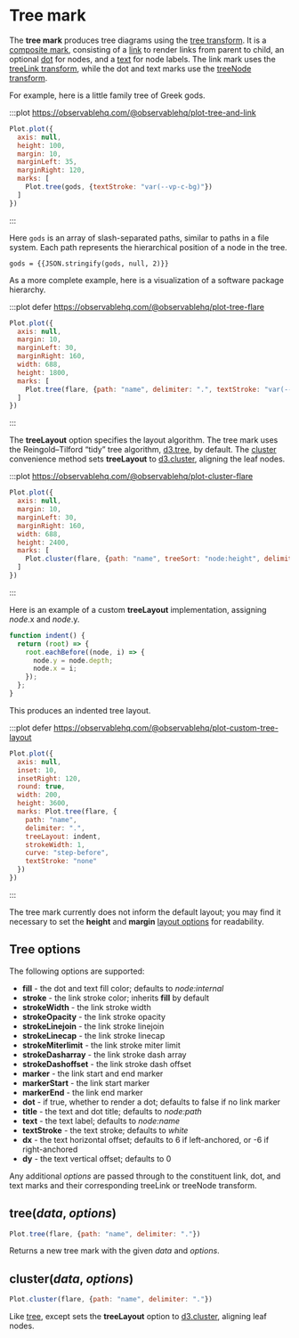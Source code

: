 <script setup>

import * as Plot from "@observablehq/plot";
import * as d3 from "d3";
import {shallowRef, onMounted} from "vue";

const flare = shallowRef([{name: "empty"}]);

const gods = [
  "Chaos/Gaia/Mountains",
  "Chaos/Gaia/Pontus",
  "Chaos/Gaia/Uranus",
  "Chaos/Eros",
  "Chaos/Erebus",
  "Chaos/Tartarus"
];

onMounted(() => {
  d3.csv("../data/flare.csv", d3.autoType).then((data) => (flare.value = data));
});

function indent() {
  return (root) => {
    root.eachBefore((node, i) => {
      node.y = node.depth;
      node.x = i;
    });
  };
}

</script>

# Tree mark

The **tree mark** produces tree diagrams using the [tree transform](../transforms/tree.md). It is a [composite mark](../features/marks.md#marks-marks), consisting of a [link](./link.md) to render links from parent to child, an optional [dot](./dot.md) for nodes, and a [text](./text.md) for node labels. The link mark uses the [treeLink transform](../transforms/tree.md#treelink-options), while the dot and text marks use the [treeNode transform](../transforms/tree.md#treenode-options).

For example, here is a little family tree of Greek gods.

:::plot https://observablehq.com/@observablehq/plot-tree-and-link
```js
Plot.plot({
  axis: null,
  height: 100,
  margin: 10,
  marginLeft: 35,
  marginRight: 120,
  marks: [
    Plot.tree(gods, {textStroke: "var(--vp-c-bg)"})
  ]
})
```
:::

Here `gods` is an array of slash-separated paths, similar to paths in a file system. Each path represents the hierarchical position of a node in the tree.

```js-vue
gods = {{JSON.stringify(gods, null, 2)}}
```

As a more complete example, here is a visualization of a software package hierarchy.

:::plot defer https://observablehq.com/@observablehq/plot-tree-flare
```js
Plot.plot({
  axis: null,
  margin: 10,
  marginLeft: 30,
  marginRight: 160,
  width: 688,
  height: 1800,
  marks: [
    Plot.tree(flare, {path: "name", delimiter: ".", textStroke: "var(--vp-c-bg)"})
  ]
})
```
:::

The **treeLayout** option specifies the layout algorithm. The tree mark uses the Reingold–Tilford “tidy” tree algorithm, [d3.tree](https://github.com/d3/d3-hierarchy/blob/main/README.md#tree), by default. The [cluster](#cluster-data-options) convenience method sets **treeLayout** to [d3.cluster](https://github.com/d3/d3-hierarchy/blob/main/README.md#cluster), aligning the leaf nodes.

:::plot https://observablehq.com/@observablehq/plot-cluster-flare
```js
Plot.plot({
  axis: null,
  margin: 10,
  marginLeft: 30,
  marginRight: 160,
  width: 688,
  height: 2400,
  marks: [
    Plot.cluster(flare, {path: "name", treeSort: "node:height", delimiter: ".", textStroke: "var(--vp-c-bg)"})
  ]
})
```
:::

Here is an example of a custom **treeLayout** implementation, assigning *node*.x and *node*.y.

```js
function indent() {
  return (root) => {
    root.eachBefore((node, i) => {
      node.y = node.depth;
      node.x = i;
    });
  };
}
```

This produces an indented tree layout.

:::plot defer https://observablehq.com/@observablehq/plot-custom-tree-layout
```js
Plot.plot({
  axis: null,
  inset: 10,
  insetRight: 120,
  round: true,
  width: 200,
  height: 3600,
  marks: Plot.tree(flare, {
    path: "name",
    delimiter: ".",
    treeLayout: indent,
    strokeWidth: 1,
    curve: "step-before",
    textStroke: "none"
  })
})
```
:::

The tree mark currently does not inform the default layout; you may find it necessary to set the **height** and **margin** [layout options](../features/plots.md#layout-options) for readability.

## Tree options

The following options are supported:

* **fill** - the dot and text fill color; defaults to *node:internal*
* **stroke** - the link stroke color; inherits **fill** by default
* **strokeWidth** - the link stroke width
* **strokeOpacity** - the link stroke opacity
* **strokeLinejoin** - the link stroke linejoin
* **strokeLinecap** - the link stroke linecap
* **strokeMiterlimit** - the link stroke miter limit
* **strokeDasharray** - the link stroke dash array
* **strokeDashoffset** - the link stroke dash offset
* **marker** - the link start and end marker
* **markerStart** - the link start marker
* **markerEnd** - the link end marker
* **dot** - if true, whether to render a dot; defaults to false if no link marker
* **title** - the text and dot title; defaults to *node:path*
* **text** - the text label; defaults to *node:name*
* **textStroke** - the text stroke; defaults to *white*
* **dx** - the text horizontal offset; defaults to 6 if left-anchored, or -6 if right-anchored
* **dy** - the text vertical offset; defaults to 0

Any additional *options* are passed through to the constituent link, dot, and text marks and their corresponding treeLink or treeNode transform.

## tree(*data*, *options*)

```js
Plot.tree(flare, {path: "name", delimiter: "."})
```

Returns a new tree mark with the given *data* and *options*.

## cluster(*data*, *options*)

```js
Plot.cluster(flare, {path: "name", delimiter: "."})
```

Like [tree](#tree-data-options), except sets the **treeLayout** option to [d3.cluster](https://github.com/d3/d3-hierarchy/blob/main/README.md#cluster), aligning leaf nodes.
